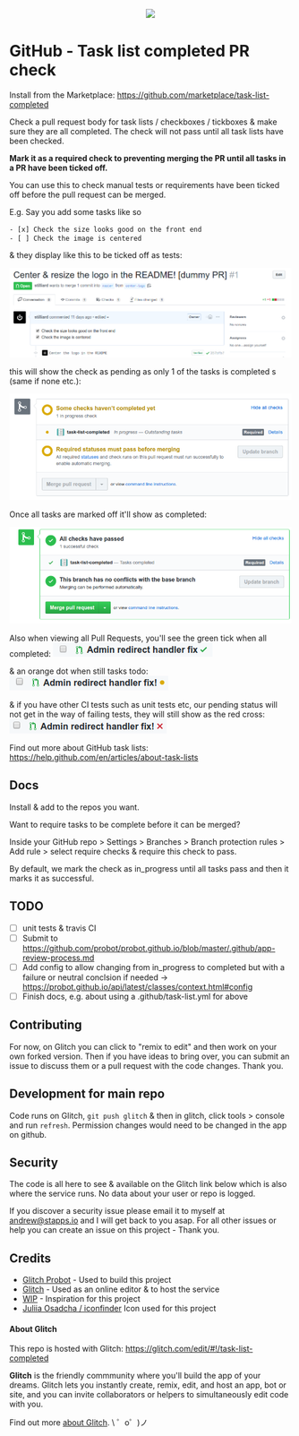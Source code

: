 <p align="center"><img width="140" src="https://cdn3.iconfinder.com/data/icons/flat-office-icons-1/140/Artboard_1-4-512.png"></p>


GitHub - Task list completed PR check
=========================

Install from the Marketplace: https://github.com/marketplace/task-list-completed

Check a pull request body for task lists / checkboxes / tickboxes & make sure they are all completed.
The check will not pass until all task lists have been checked.

**Mark it as a required check to preventing merging the PR until all tasks in a PR have been ticked off.**

You can use this to check manual tests or requirements have been ticked off before the pull request can be merged.

E.g. Say you add some tasks like so
```
- [x] Check the size looks good on the front end
- [ ] Check the image is centered
```

& they display like this to be ticked off as tests:

![](./screenshots/example-pr.png)

this will show the check as pending as only 1 of the tasks is completed s (same if none etc.):

![](./screenshots/tasks-remaining.png)

Once all tasks are marked off it'll show as completed:

![](./screenshots/tasks-completed.png)


Also when viewing all Pull Requests, you'll see the green tick when all completed:
![](./screenshots/success-pr.png)

& an orange dot when still tasks todo:
![](./screenshots/pending-pr.png)

& if you have other CI tests such as unit tests etc, our pending status will not get in the way of failing tests, they will still show as the red cross:
![](./screenshots/failing-pr.png)


Find out more about GitHub task lists: https://help.github.com/en/articles/about-task-lists

## Docs

Install & add to the repos you want.

Want to require tasks to be complete before it can be merged?

Inside your GitHub repo > Settings > Branches > Branch protection rules > Add rule > select require checks & require this check to pass.

By default, we mark the check as in_progress until all tasks pass and then it marks it as successful.

## TODO

- [ ] unit tests & travis CI
- [ ] Submit to https://github.com/probot/probot.github.io/blob/master/.github/app-review-process.md
- [ ] Add config to allow changing from in_progress to completed but with a failure or neutral conclsion if needed -> https://probot.github.io/api/latest/classes/context.html#config
- [ ] Finish docs, e.g. about using a .github/task-list.yml for above

## Contributing

For now, on Glitch you can click to "remix to edit" and then work on your own forked version.
Then if you have ideas to bring over, you can submit an issue to discuss them or a pull request with the code changes.
Thank you.

## Development for main repo

Code runs on Glitch, `git push glitch` & then in glitch, click tools > console and run `refresh`.
Permission changes would need to be changed in the app on github.

## Security

The code is all here to see & available on the Glitch link below which is also where the service runs.
No data about your user or repo is logged.

If you discover a security issue please email it to myself at andrew@stapps.io and I will get back to you asap. For all other issues or help you can create an issue on this project - Thank you.

## Credits 
- [Glitch Probot](https://github.com/probot/probot) - Used to build this project
- [Glitch](https://glitch.com/) - Used as an online editor & to host the service
- [WIP](https://github.com/wip/app) - Inspiration for this project
- [Juliia Osadcha / iconfinder](https://www.iconfinder.com/icons/1790658/checklist_checkmark_clipboard_document_list_tracklist_icon) Icon used for this project 

#### About Glitch

This repo is hosted with Glitch: https://glitch.com/edit/#!/task-list-completed

**Glitch** is the friendly commmunity where you'll build the app of your dreams. Glitch lets you instantly create, remix, edit, and host an app, bot or site, and you can invite collaborators or helpers to simultaneously edit code with you.

Find out more [about Glitch](https://glitch.com/about).
\ ゜o゜)ノ
